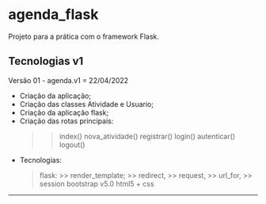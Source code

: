 # agenda_flask
Projeto para a prática com o framework Flask.  

## Tecnologias v1
Versão 01 - agenda.v1 = 22/04/2022

- Criação da aplicação;
- Criação das classes Atividade e Usuario;
- Criação da aplicação flask;
- Criação das rotas principais:
    >> index()
    >> nova_atividade()
    >> registrar()
    >> login()
    >> autenticar()
    >> logout()
- Tecnologias:
    > flask:
        >> render_template;
        >> redirect,
        >> request,
        >> url_for,
        >> session
    > bootstrap v5.0
    > html5 + css
 
--------------------------------------------
